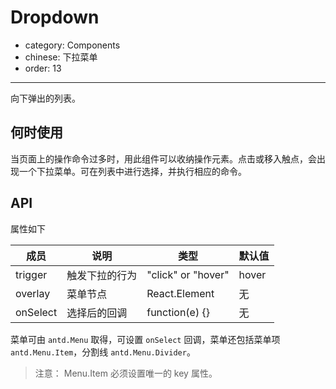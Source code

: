 # Dropdown

- category: Components
- chinese: 下拉菜单
- order: 13

---

向下弹出的列表。

## 何时使用

当页面上的操作命令过多时，用此组件可以收纳操作元素。点击或移入触点，会出现一个下拉菜单。可在列表中进行选择，并执行相应的命令。

## API

属性如下

| 成员        | 说明             | 类型               | 默认值       |
|-------------|------------------|--------------------|--------------|
| trigger     | 触发下拉的行为   | "click" or "hover" | hover        |
| overlay     | 菜单节点         | React.Element      | 无           |
| onSelect    | 选择后的回调     | function(e) {}     | 无           |


菜单可由 `antd.Menu` 取得，可设置 `onSelect` 回调，菜单还包括菜单项 `antd.Menu.Item`，分割线 `antd.Menu.Divider`。

> 注意： Menu.Item 必须设置唯一的 key 属性。
